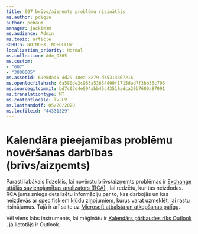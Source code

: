 ```yaml
---
title: 607 brīvs/aizņemts problēmu risinātājs
ms.author: pdigia
author: pebaum
manager: jackiesm
ms.audience: Admin
ms.topic: article
ROBOTS: NOINDEX, NOFOLLOW
localization_priority: Normal
ms.collection: Adm_O365
ms.custom:
- "607"
- "3800005"
ms.assetid: 69e8da45-4d29-48ea-8279-d35313367216
ms.openlocfilehash: 6a580de2c963a53654499f1715dad7f3bb36c706
ms.sourcegitcommit: bd7c03d4e994abb45c43510adca20b7600a87091
ms.translationtype: MT
ms.contentlocale: lv-LV
ms.lasthandoff: 05/20/2020
ms.locfileid: "44331329"
---
```

# <a name="troubleshooting-steps-for-calendar-availability-freebusy"></a>Kalendāra pieejamības problēmu novēršanas darbības (brīvs/aizņemts)

Parasti labākais līdzeklis, lai novērstu brīvs/aizņemts problēmas ir [Exchange attālās savienojamības analizators (RCA)](https://testconnectivity.microsoft.com/Default.aspx?testId=freeBusy) , lai redzētu, kur tas neizdodas. RCA jums sniegs detalizētu informāciju par to, kas darbojās un kas neizdevās ar specifiskiem kļūdu ziņojumiem, kurus varat uzmeklēt, lai rastu risinājumus. Tajā ir arī saite uz [Microsoft atbalsta un atkopšanas palīgu](https://diagnostics.office.com/).

Vēl viens labs instruments, lai mēģinātu ir [Kalendārs pārbaudes rīks Outlook](https://www.microsoft.com/download/details.aspx?id=28786) , ja lietotājs ir Outlook.
